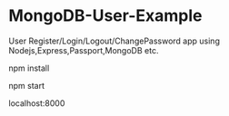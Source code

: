 # MongoDB-User-Example
User Register/Login/Logout/ChangePassword app using Nodejs,Express,Passport,MongoDB etc. 



npm install

npm start

localhost:8000
